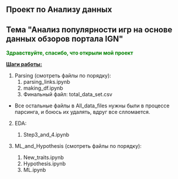 ## Проект по Анализу данных 
## Тема "Анализ популярности игр на основе данных обзоров портала IGN"

**<span style="color: green">Здравствуйте, спасибо, что открыли мой проект</span>**


<u>**Шаги работы:**</u>

1) Parsing (смотреть файлы по порядку):
   1. parsing_links.ipynb
   2. making_df.ipynb 
   3. Финальный файл: total_data_set.csv
  * Все остальные файлы в All_data_files нужны были в процессе парсинга, и боюсь их удалять, вдруг все слломается. 

2) EDA:
   1. Step3_and_4.ipynb

3) ML_and_Hypothesis (смотреть файлы по порядку):
   1. New_traits.ipynb
   2. Hypothesis.ipynb
   3. ML.ipynb
